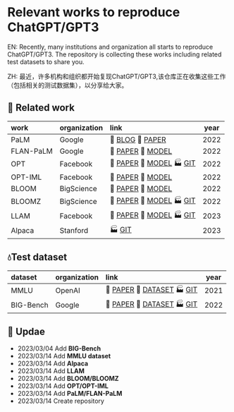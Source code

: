 # Relevant works to reproduce ChatGPT/GPT3  

EN: Recently, many institutions and organization all starts to reproduce ChatGPT/GPT3. The  repository is collecting these works including related test datasets to share you.

ZH: 最近，许多机构和组织都开始复现ChatGPT/GPT3,该仓库正在收集这些工作（包括相关的测试数据集），以分享给大家。

## :bus: Related work

| work | organization | link | year |
| :------------- | :---- | :----| -------------- |
| PaLM | Google | :pencil: [BLOG](https://ai.googleblog.com/2022/04/pathways-language-model-palm-scaling-to.html) :book: [PAPER](https://arxiv.org/abs/2204.02311) | 2022 |
| FLAN-PaLM | Google | :book: [PAPER](https://arxiv.org/abs/2210.11416) :hugs: [MODEL]( https://huggingface.co/google/flan-t5-xxl) | 2022 |
| OPT | Facebook | :book: [PAPER](https://arxiv.org/abs/2205.01068) :hugs: [MODEL]( https://huggingface.co/facebook/opt-66b) :factory: [GIT](https://github.com/facebookresearch/metaseq) | 2022 |
| OPT-IML | Facebook | :book: [PAPER](https://arxiv.org/abs/2212.12017) :hugs: [MODEL](https://huggingface.co/facebook/opt-iml-max-30b) | 2022 |
| BLOOM | BigScience | :book: [PAPER](https://arxiv.org/search/cs?searchtype=author&query=Workshop%2C+B) :hugs: [MODEL](https://huggingface.co/bigscience/bloom) | 2022 |
| BLOOMZ | BigScience | :book: [PAPER](https://arxiv.org/abs/2211.01786)  :hugs: [MODEL](https://huggingface.co/bigscience/bloomz) :factory: [GIT](https://github.com/bigscience-workshop/xmtf)| 2022 |
| LLAM | Facebook | :book: [PAPER](https://arxiv.org/abs/2302.13971) :hugs: [MODEL](https://huggingface.co/datasets/nyanko7/LLaMA-65B) :factory: [GIT](https://github.com/facebookresearch/llama)| 2023 |
| Alpaca | Stanford | :factory: [GIT](https://github.com/tatsu-lab/stanford_alpaca) | 2023 |


## :droplet:Test dataset
| dataset | organization | link | year |
| :------------- | :---- | :----| -------------- |
| MMLU | OpenAI | :book: [PAPER](https://arxiv.org/abs/2009.03300) :hugs: [DATASET](https://huggingface.co/datasets/lukaemon/mmlu) :factory: [GIT](https://github.com/hendrycks/test) | 2021 |
| BIG-Bench | Google | :book: [PAPER](https://arxiv.org/abs/2206.04615) :hugs: [DATASET](https://huggingface.co/datasets/bigbench) :factory: [GIT](https://github.com/google/BIG-bench) | 2022 |

## :rocket: Updae

- 2023/03/04 Add **BIG-Bench**
- 2023/03/14 Add **MMLU dataset**
- 2023/03/14 Add **<font color=''>Alpaca</font>**
- 2023/03/14 Add **LLAM**
- 2023/03/14 Add **BLOOM/BLOOMZ**
- 2023/03/14 Add **OPT/OPT-IML**
- 2023/03/14 Add **PaLM/FLAN-PaLM** 
- 2023/03/14 Create repository 
